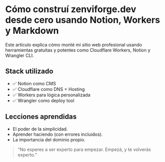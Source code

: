 # Cómo construí zenviforge.dev desde cero usando Notion, Workers y Markdown

Este artículo explica cómo monté mi sitio web profesional usando herramientas gratuitas y potentes como Cloudflare Workers, Notion y Wrangler CLI.

## Stack utilizado
- ✅ Notion como CMS
- ✅ Cloudflare como DNS + Hosting
- ✅ Workers para lógica personalizada
- ✅ Wrangler como deploy tool

## Lecciones aprendidas
- El poder de la simplicidad.
- Aprender haciendo (con errores incluidos).
- La importancia del dominio propio.

> “No esperes a ser experto para empezar. Empezá, y te volverás experto.”
